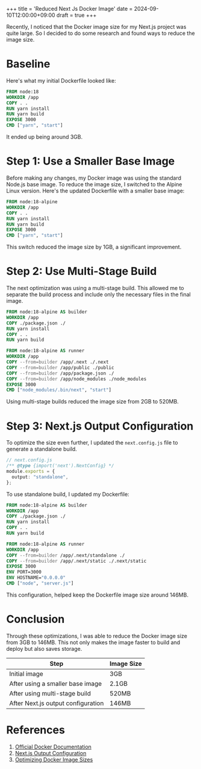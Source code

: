 +++
title = 'Reduced Next Js Docker Image'
date = 2024-09-10T12:00:00+09:00
draft = true
+++

Recently, I noticed that the Docker image size for my Next.js project was quite large. So I decided to do some research and found ways to reduce the image size.

# Baseline

Here's what my initial Dockerfile looked like:

```Dockerfile
FROM node:18
WORKDIR /app
COPY . .
RUN yarn install
RUN yarn build
EXPOSE 3000
CMD ["yarn", "start"]
```

It ended up being around 3GB.

# Step 1: Use a Smaller Base Image

Before making any changes, my Docker image was using the standard Node.js base image. To reduce the image size, I switched to the Alpine Linux version. Here's the updated Dockerfile with a smaller base image:

```Dockerfile
FROM node:18-alpine
WORKDIR /app
COPY . .
RUN yarn install
RUN yarn build
EXPOSE 3000
CMD ["yarn", "start"]
```

This switch reduced the image size by 1GB, a significant improvement.

# Step 2: Use Multi-Stage Build

The next optimization was using a multi-stage build. This allowed me to separate the build process and include only the necessary files in the final image.

```Dockerfile
FROM node:18-alpine AS builder
WORKDIR /app
COPY ./package.json ./
RUN yarn install
COPY . .
RUN yarn build

FROM node:18-alpine AS runner
WORKDIR /app
COPY --from=builder /app/.next ./.next
COPY --from=builder /app/public ./public
COPY --from=builder /app/package.json ./
COPY --from=builder /app/node_modules ./node_modules
EXPOSE 3000
CMD ["node_modules/.bin/next", "start"]
```

Using multi-stage builds reduced the image size from 2GB to 520MB.

# Step 3: Next.js Output Configuration

To optimize the size even further, I updated the `next.config.js` file to generate a standalone build.

```ts
// next.config.js
/** @type {import('next').NextConfig} */
module.exports = {
  output: "standalone",
};
```

To use standalone build, I updated my Dockerfile:

```Dockerfile
FROM node:18-alpine AS builder
WORKDIR /app
COPY ./package.json ./
RUN yarn install
COPY . .
RUN yarn build

FROM node:18-alpine AS runner
WORKDIR /app
COPY --from=builder /app/.next/standalone ./
COPY --from=builder /app/.next/static ./.next/static
EXPOSE 3000
ENV PORT=3000
ENV HOSTNAME="0.0.0.0"
CMD ["node", "server.js"]
```

This configuration, helped keep the Dockerfile image size around 146MB.

# Conclusion

Through these optimizations, I was able to reduce the Docker image size from 3GB to 146MB. This not only makes the image faster to build and deploy but also saves storage.

| **Step**                           | **Image Size** |
| ---------------------------------- | -------------- |
| Initial image                      | 3GB            |
| After using a smaller base image   | 2.1GB          |
| After using multi-stage build      | 520MB          |
| After Next.js output configuration | 146MB          |

# References

1. [Official Docker Documentation](https://docs.docker.com/develop/develop-images/multistage-build/)
2. [Next.js Output Configuration](https://nextjs.org/docs/advanced-features/output-file-tracing)
3. [Optimizing Docker Image Sizes](https://www.docker.com/blog/intro-guide-to-dockerfile-best-practices/)
